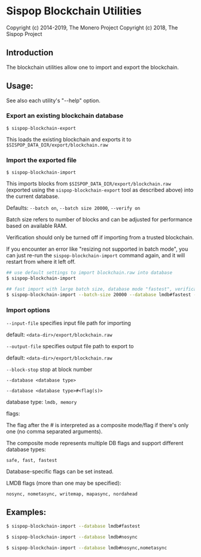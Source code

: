 # Sispop Blockchain Utilities

Copyright (c) 2014-2019, The Monero Project
Copyright (c)      2018, The Sispop Project

## Introduction

The blockchain utilities allow one to import and export the blockchain.

## Usage:

See also each utility's "--help" option.

### Export an existing blockchain database

`$ sispop-blockchain-export`

This loads the existing blockchain and exports it to `$SISPOP_DATA_DIR/export/blockchain.raw`

### Import the exported file

`$ sispop-blockchain-import`

This imports blocks from `$SISPOP_DATA_DIR/export/blockchain.raw` (exported using the
`sispop-blockchain-export` tool as described above) into the current database.

Defaults: `--batch on`, `--batch size 20000`, `--verify on`

Batch size refers to number of blocks and can be adjusted for performance based on available RAM.

Verification should only be turned off if importing from a trusted blockchain.

If you encounter an error like "resizing not supported in batch mode", you can just re-run
the `sispop-blockchain-import` command again, and it will restart from where it left off.

```bash
## use default settings to import blockchain.raw into database
$ sispop-blockchain-import

## fast import with large batch size, database mode "fastest", verification off
$ sispop-blockchain-import --batch-size 20000 --database lmdb#fastest --verify off

```

### Import options

`--input-file`
specifies input file path for importing

default: `<data-dir>/export/blockchain.raw`

`--output-file`
specifies output file path to export to

default: `<data-dir>/export/blockchain.raw`

`--block-stop`
stop at block number

`--database <database type>`

`--database <database type>#<flag(s)>`

database type: `lmdb, memory`

flags:

The flag after the # is interpreted as a composite mode/flag if there's only
one (no comma separated arguments).

The composite mode represents multiple DB flags and support different database types:

`safe, fast, fastest`

Database-specific flags can be set instead.

LMDB flags (more than one may be specified):

`nosync, nometasync, writemap, mapasync, nordahead`

## Examples:

```bash
$ sispop-blockchain-import --database lmdb#fastest

$ sispop-blockchain-import --database lmdb#nosync

$ sispop-blockchain-import --database lmdb#nosync,nometasync
```

